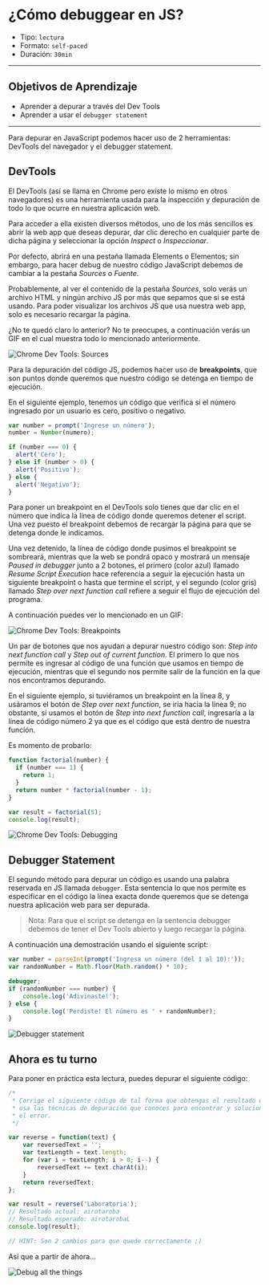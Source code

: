 # ¿Cómo debuggear en JS?

- Tipo: `lectura`
- Formato: `self-paced`
- Duración: `30min`

***

## Objetivos de Aprendizaje

- Aprender a depurar a través del Dev Tools
- Aprender a usar el `debugger statement`

***

Para depurar en JavaScript podemos hacer uso de 2 herramientas: DevTools del
navegador y el debugger statement.

## DevTools

El DevTools (así se llama en Chrome pero existe lo mismo en otros navegadores)
es una herramienta usada para la inspección y depuración de todo lo que ocurre
en nuestra aplicación web.

Para acceder a ella existen diversos métodos, uno de los más sencillos es abrir
la web app que deseas depurar, dar clic derecho en cualquier parte de dicha
página y seleccionar la opción _Inspect_ o _Inspeccionar_.

Por defecto, abrirá en una pestaña llamada Elements o Elementos; sin embargo,
para hacer debug de nuestro código JavaScript debemos de cambiar a la pestaña
_Sources_ o _Fuente_.

Probablemente, al ver el contenido de la pestaña _Sources_, solo verás un
archivo HTML y ningún archivo JS por más que sepamos que si se está usando. Para
poder visualizar los archivos JS que usa nuestra web app, solo es necesario
recargar la página.

¿No te quedó claro lo anterior? No te preocupes, a continuación verás un GIF en
el cual muestra todo lo mencionado anteriormente.

![Chrome Dev Tools: Sources](https://cdn-images-1.medium.com/max/800/1*JhVFiJNoGZAAmlnk00y6TA.gif)

Para la depuración del código JS, podemos hacer uso de **breakpoints**, que son
puntos donde queremos que nuestro código se detenga en tiempo de ejecución.

En el siguiente ejemplo, tenemos un código que verifica si el número ingresado
por un usuario es cero, positivo o negativo.

```javascript
var number = prompt('Ingrese un número');
number = Number(numero);

if (number === 0) {
  alert('Cero');
} else if (number > 0) {
  alert('Positivo');
} else {
  alert('Negativo');
}
```

Para poner un breakpoint en el DevTools solo tienes que dar clic en el número
que indica la línea de código donde queremos detener el script. Una vez puesto
el breakpoint debemos de recargar la página para que se detenga donde le
indicamos.

Una vez detenido, la línea de código donde pusimos el breakpoint se sombreará,
mientras que la web se pondrá opaco y mostrará un mensaje _Paused in debugger_
junto a 2 botones, el primero (color azul) llamado _Resume Script Execution_
hace referencia a seguir la ejecución hasta un siguiente breakpoint o hasta que
termine el script, y el segundo (color gris) llamado _Step over next function call_
refiere a seguir el flujo de ejecución del programa.

A continuación puedes ver lo mencionado en un GIF:

![Chrome Dev Tools: Breakpoints](https://cdn-images-1.medium.com/max/800/1*DbS6jAUYz3mPJjyv8MMU-w.gif)

Un par de botones que nos ayudan a depurar nuestro código son:
_Step into next function call_ y _Step out of current function_. El primero lo
que nos permite es ingresar al código de una función que usamos en tiempo de
ejecución, mientras que el segundo nos permite salir de la función en la que
nos encontramos depurando.

En el siguiente ejemplo, si tuviéramos un breakpoint en la línea 8, y usáramos
el botón de _Step over next function_, se iría hacia la línea 9; no obstante, si
usamos el botón de _Step into next function call_, ingresaría a la línea de
código número 2 ya que es el código que está dentro de nuestra función.

Es momento de probarlo:

```javascript
function factorial(number) {
  if (number === 1) {
    return 1;
  }
  return number * factorial(number - 1);
}

var result = factorial(5);
console.log(result);
```

![Chrome Dev Tools: Debugging](https://cdn-images-1.medium.com/max/800/1*C3k9ZTu-q9i8GFB2P47muQ.gif)

## Debugger Statement

El segundo método para depurar un código es usando una palabra reservada en JS
llamada `debugger`. Esta sentencia lo que nos permite es especificar en el
código la línea exacta donde queremos que se detenga nuestra aplicación web para
ser depurada.

> Nota: Para que el script se detenga en la sentencia debugger debemos de tener
> el Dev Tools abierto y luego recargar la página.

A continuación una demostración usando el siguiente script:

```javascript
var number = parseInt(prompt('Ingresa un número (del 1 al 10):'));
var randomNumber = Math.floor(Math.random() * 10);

debugger;
if (randomNumber === number) {
    console.log('Adivinaste!');
} else {
    console.log('Perdiste! El número es ' + randomNumber);
}
```

![Debugger statement](https://cdn-images-1.medium.com/max/800/1*RcPHfLBSK1Bh8FzfqJlqpQ.gif)

## Ahora es tu turno

Para poner en práctica esta lectura, puedes depurar el siguiente código:

```javascript
/*
 * Corrige el siguiente código de tal forma que obtengas el resultado esperado,
 * usa las técnicas de depuración que conoces para encontrar y solucionar
 * el error.
 */

var reverse = function(text) {
    var reversedText = '';
    var textLength = text.length;
    for (var i = textLength; i > 0; i--) {
        reversedText += text.charAt(i);
    }
    return reversedText;
};

var result = reverse('Laboratoria');
// Resultado actual: airotaroba
// Resultado esperado: airotarobaL
console.log(result);

// HINT: Son 2 cambios para que quede correctamente ;)
```

Así que a partir de ahora…

![Debug all the things](https://cdn-images-1.medium.com/max/800/1*znr2Wn2kXro7XkimgplRCg.jpeg)
